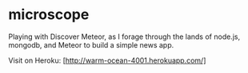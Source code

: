 microscope
==========

Playing with Discover Meteor, as I forage through the lands of node.js, mongodb, and Meteor to build a simple news app.

Visit on Heroku: [http://warm-ocean-4001.herokuapp.com/]
